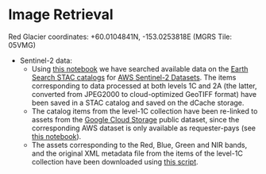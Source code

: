 # Image Retrieval

Red Glacier coordinates: +60.0104841N, -153.0253818E (MGRS Tile: 05VMG)

* Sentinel-2 data: 
  * Using [this notebook](notebooks/01-search-Sentinel-2-catalogs.ipynb) we have searched available data on the 
  [Earth Search STAC catalogs](https://earth-search.aws.element84.com/v0) for 
  [AWS Sentinel-2 Datasets](https://registry.opendata.aws/sentinel-2). The items corresponding to data processed at
  both levels 1C and 2A (the latter, converted from JPEG2000 to cloud-optimized GeoTIFF format) have been saved in a 
  STAC catalog and saved on the dCache storage.
  * The catalog items from the level-1C collection have been re-linked to assets from the 
  [Google Cloud Storage](https://cloud.google.com/storage/docs/public-datasets/sentinel-2) public dataset, 
  since the corresponding AWS dataset is only available as requester-pays (see 
  [this notebook](notebooks/02-link-assets-to-gcs.ipynb)).
  * The assets corresponding to the Red, Blue, Green and NIR bands, and the original XML metadata file from the items 
  of the level-1C collection have been downloaded using [this script](scripts/download-assets). 
